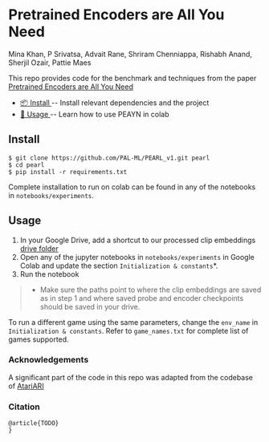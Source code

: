 # Pretrained Encoders are All You Need

Mina Khan, P Srivatsa, Advait Rane, Shriram Chenniappa, Rishabh Anand, Sherjil
Ozair, Pattie Maes

This repo provides code for the benchmark and techniques from the paper [Pretrained Encoders are All You Need](?)

* [📦 Install ](#install) -- Install relevant dependencies and the project
* [🔧 Usage ](#usage) -- Learn how to use PEAYN in colab


## Install
```shell
$ git clone https://github.com/PAL-ML/PEARL_v1.git pearl
$ cd pearl
$ pip install -r requirements.txt
```

Complete installation to run on colab can be found in any of the notebooks in `notebooks/experiments`.

## Usage

1. In your Google Drive, add a shortcut to our processed clip embeddings [drive folder](https://drive.google.com/drive/folders/1WBE9nsfDURndHh73WfaPC9rwrAqfe_GT?usp=sharing)
2. Open any of the jupyter notebooks in `notebooks/experiments` in Google Colab and update the section `Initialization & constants`*.
3. Run the notebook

> * Make sure the paths point to where the clip embeddings are saved as in step 1 and where saved probe and encoder checkpoints should be saved in your drive. 

To run a different game using the same parameters, change the `env_name` in `Initialization & constants`. Refer to `game_names.txt` for complete list of games supported.

### Acknowledgements

A significant part of the code in this repo was adapted from the codebase of
[AtariARI](https://github.com/mila-iqia/atari-representation-learning)

### Citation

```
@article{TODO}
}
```
